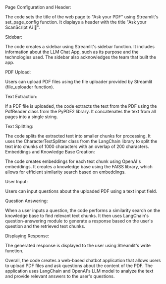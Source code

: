Page Configuration and Header:

The code sets the title of the web page to "Ask your PDF" using Streamlit's set_page_config function.
It displays a header with the title "Ask your ScanScript Ai 💬".

Sidebar:

The code creates a sidebar using Streamlit's sidebar function.
It includes information about the LLM Chat App, such as its purpose and the technologies used.
The sidebar also acknowledges the team that built the app.

PDF Upload:

Users can upload PDF files using the file uploader provided by Streamlit (file_uploader function).

Text Extraction:

If a PDF file is uploaded, the code extracts the text from the PDF using the PdfReader class from the PyPDF2 library.
It concatenates the text from all pages into a single string.

Text Splitting:

The code splits the extracted text into smaller chunks for processing.
It uses the CharacterTextSplitter class from the LangChain library to split the text into chunks of 1000 characters with an overlap of 200 characters.
Embeddings and Knowledge Base Creation:

The code creates embeddings for each text chunk using OpenAI's embeddings.
It creates a knowledge base using the FAISS library, which allows for efficient similarity search based on embeddings.

User Input:

Users can input questions about the uploaded PDF using a text input field.

Question Answering:

When a user inputs a question, the code performs a similarity search on the knowledge base to find relevant text chunks.
It then uses LangChain's question-answering module to generate a response based on the user's question and the retrieved text chunks.

Displaying Response:

The generated response is displayed to the user using Streamlit's write function.

Overall, the code creates a web-based chatbot application that allows users to upload PDF files and ask questions about the content of the PDF. The application uses LangChain and OpenAI's LLM model to analyze the text and provide relevant answers to the user's questions.
